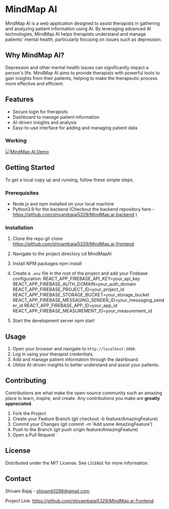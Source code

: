 # MindMap AI

MindMap AI is a web application designed to assist therapists in gathering and analyzing patient information using AI. By leveraging advanced AI technologies, MindMap AI helps therapists understand and manage patients' mental health, particularly focusing on issues such as depression.

## Why MindMap AI?

Depression and other mental health issues can significantly impact a person's life. MindMap AI aims to provide therapists with powerful tools to gain insights from their patients, helping to make the therapeutic process more effective and efficient.

## Features

- Secure login for therapists
- Dashboard to manage patient information
- AI-driven insights and analysis
- Easy-to-use interface for adding and managing patient data


### Working
[![MindMap AI Demo](https://img.youtube.com/vi/h2XwWM39ZJA/0.jpg)](https://www.youtube.com/watch?v=h2XwWM39ZJA)


## Getting Started

To get a local copy up and running, follow these simple steps.

### Prerequisites

- Node.js and npm installed on your local machine
- Python3.9 for the backend (Checkout the backend repository here - https://github.com/shivambajaj5329/MindMap.ai-backend )

### Installation

1. Clone the repo
   git clone https://github.com/shivambajaj5329/MindMap.ai-frontend

2. Navigate to the project directory
   cd MindMapAI

3. Install NPM packages
   npm install

4. Create a `.env` file in the root of the project and add your Firebase configuration:
   REACT_APP_FIREBASE_API_KEY=your_api_key
   REACT_APP_FIREBASE_AUTH_DOMAIN=your_auth_domain
   REACT_APP_FIREBASE_PROJECT_ID=your_project_id
   REACT_APP_FIREBASE_STORAGE_BUCKET=your_storage_bucket
   REACT_APP_FIREBASE_MESSAGING_SENDER_ID=your_messaging_sender_id
   REACT_APP_FIREBASE_APP_ID=your_app_id
   REACT_APP_FIREBASE_MEASUREMENT_ID=your_measurement_id

5. Start the development server
   npm start

## Usage

1. Open your browser and navigate to `http://localhost:3000`.
2. Log in using your therapist credentials.
3. Add and manage patient information through the dashboard.
4. Utilize AI-driven insights to better understand and assist your patients.

## Contributing

Contributions are what make the open-source community such an amazing place to learn, inspire, and create. Any contributions you make are **greatly appreciated**.

1. Fork the Project
2. Create your Feature Branch (git checkout -b feature/AmazingFeature)
3. Commit your Changes (git commit -m 'Add some AmazingFeature')
4. Push to the Branch (git push origin feature/AmazingFeature)
5. Open a Pull Request

## License

Distributed under the MIT License. See `LICENSE` for more information.

## Contact

Shivam Bajaj - shivamb1298@gmail.com

Project Link: https://github.com/shivambajaj5329/MindMap.ai-frontend
